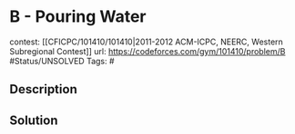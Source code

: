 # B - Pouring Water

contest: [[CFICPC/101410/101410|2011-2012 ACM-ICPC, NEERC, Western Subregional Contest]]
url: https://codeforces.com/gym/101410/problem/B
#Status/UNSOLVED
Tags: #

## Description

## Solution

